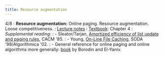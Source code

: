 ```yaml
---
title: Resource augmentation
---
```


4/8
: **Resource augmentation:** Online paging. Resource augmentation. Loose competitiveness.
: [Lecture notes](https://vitercik.github.io/bwca/assets/notes/l3.pdf)
: [Textbook](https://searchworks.stanford.edu/view/13773968): Chapter 4
: *Supplemental reading:*
: - Sleator/Tarjan, [Amortized efficiency of list update and paging rules](https://dl.acm.org/doi/10.1145/2786.2793), CACM '85.
: - Young, [On-Line File Caching](https://www.cs.ucr.edu/~neal/Young02Online.pdf), SODA '98/Algorithmica '02.
: - General reference for online paging and online algorithms more generally: [book](https://searchworks.stanford.edu/view/3900223) by Borodin and El-Yaniv.

